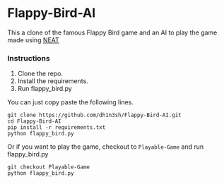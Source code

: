 # Flappy-Bird-AI
This a clone of the famous Flappy Bird game and an AI to play the game made using [NEAT](https://neat-python.readthedocs.io/en/latest/config_file.html)  

### Instructions
1. Clone the repo.  
2. Install the requirements.  
3. Run flappy_bird.py     

You can just copy paste the following lines.  
```
git clone https://github.com/dh1n3sh/Flappy-Bird-AI.git  
cd Flappy-Bird-AI
pip install -r requirements.txt
python flappy_bird.py
```

Or if you want to play the game, checkout to `Playable-Game` and run flappy_bird.py   
```
git checkout Playable-Game
python flappy_bird.py
```
